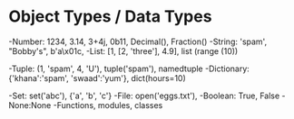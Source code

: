 # Object Types / Data Types
-Number: 1234, 3.14, 3+4j, 0b11, Decimal(), Fraction()
-String: 'spam', "Bobby's", b'a\x01c, 
-List: [1, [2, 'three'], 4.9], list (range (10))


-Tuple: (1, 'spam', 4, 'U'), tuple('spam'), namedtuple
-Dictionary: {'khana':'spam', 'swaad':'yum'}, dict(hours=10)


-Set: set('abc'), {'a', 'b', 'c'}
-File: open('eggs.txt'), 
-Boolean: True, False
-None:None
-Functions, modules, classes